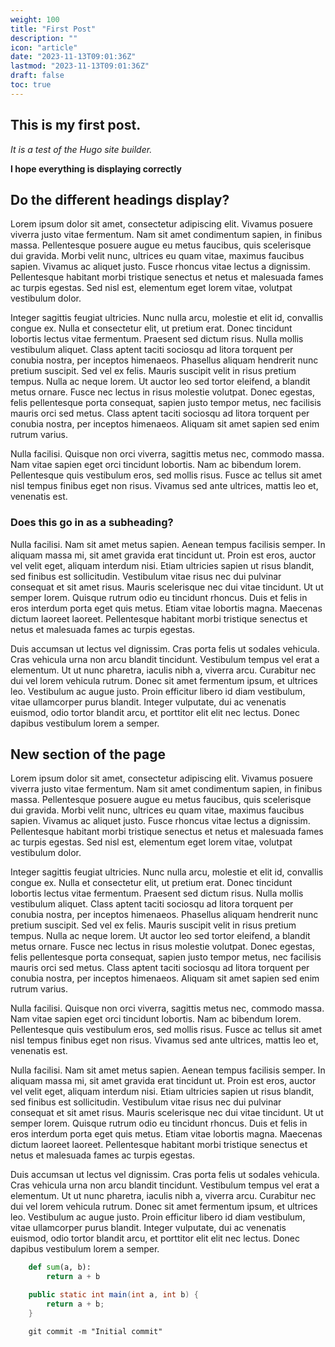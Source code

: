```yaml
---
weight: 100
title: "First Post"
description: ""
icon: "article"
date: "2023-11-13T09:01:36Z"
lastmod: "2023-11-13T09:01:36Z"
draft: false
toc: true
---
```


## This is my first post. 

*It is a test of the Hugo site builder.*

**I hope everything is displaying correctly**

## Do the different headings display?


Lorem ipsum dolor sit amet, consectetur adipiscing elit. Vivamus posuere viverra justo vitae fermentum. Nam sit amet condimentum sapien, in finibus massa. Pellentesque posuere augue eu metus faucibus, quis scelerisque dui gravida. Morbi velit nunc, ultrices eu quam vitae, maximus faucibus sapien. Vivamus ac aliquet justo. Fusce rhoncus vitae lectus a dignissim. Pellentesque habitant morbi tristique senectus et netus et malesuada fames ac turpis egestas. Sed nisl est, elementum eget lorem vitae, volutpat vestibulum dolor.

Integer sagittis feugiat ultricies. Nunc nulla arcu, molestie et elit id, convallis congue ex. Nulla et consectetur elit, ut pretium erat. Donec tincidunt lobortis lectus vitae fermentum. Praesent sed dictum risus. Nulla mollis vestibulum aliquet. Class aptent taciti sociosqu ad litora torquent per conubia nostra, per inceptos himenaeos. Phasellus aliquam hendrerit nunc pretium suscipit. Sed vel ex felis. Mauris suscipit velit in risus pretium tempus. Nulla ac neque lorem. Ut auctor leo sed tortor eleifend, a blandit metus ornare. Fusce nec lectus in risus molestie volutpat. Donec egestas, felis pellentesque porta consequat, sapien justo tempor metus, nec facilisis mauris orci sed metus. Class aptent taciti sociosqu ad litora torquent per conubia nostra, per inceptos himenaeos. Aliquam sit amet sapien sed enim rutrum varius.

Nulla facilisi. Quisque non orci viverra, sagittis metus nec, commodo massa. Nam vitae sapien eget orci tincidunt lobortis. Nam ac bibendum lorem. Pellentesque quis vestibulum eros, sed mollis risus. Fusce ac tellus sit amet nisl tempus finibus eget non risus. Vivamus sed ante ultrices, mattis leo et, venenatis est.

### Does this go in as a subheading?

Nulla facilisi. Nam sit amet metus sapien. Aenean tempus facilisis semper. In aliquam massa mi, sit amet gravida erat tincidunt ut. Proin est eros, auctor vel velit eget, aliquam interdum nisi. Etiam ultricies sapien ut risus blandit, sed finibus est sollicitudin. Vestibulum vitae risus nec dui pulvinar consequat et sit amet risus. Mauris scelerisque nec dui vitae tincidunt. Ut ut semper lorem. Quisque rutrum odio eu tincidunt rhoncus. Duis et felis in eros interdum porta eget quis metus. Etiam vitae lobortis magna. Maecenas dictum laoreet laoreet. Pellentesque habitant morbi tristique senectus et netus et malesuada fames ac turpis egestas.

Duis accumsan ut lectus vel dignissim. Cras porta felis ut sodales vehicula. Cras vehicula urna non arcu blandit tincidunt. Vestibulum tempus vel erat a elementum. Ut ut nunc pharetra, iaculis nibh a, viverra arcu. Curabitur nec dui vel lorem vehicula rutrum. Donec sit amet fermentum ipsum, et ultrices leo. Vestibulum ac augue justo. Proin efficitur libero id diam vestibulum, vitae ullamcorper purus blandit. Integer vulputate, dui ac venenatis euismod, odio tortor blandit arcu, et porttitor elit elit nec lectus. Donec dapibus vestibulum lorem a semper. 

## New section of the page


Lorem ipsum dolor sit amet, consectetur adipiscing elit. Vivamus posuere viverra justo vitae fermentum. Nam sit amet condimentum sapien, in finibus massa. Pellentesque posuere augue eu metus faucibus, quis scelerisque dui gravida. Morbi velit nunc, ultrices eu quam vitae, maximus faucibus sapien. Vivamus ac aliquet justo. Fusce rhoncus vitae lectus a dignissim. Pellentesque habitant morbi tristique senectus et netus et malesuada fames ac turpis egestas. Sed nisl est, elementum eget lorem vitae, volutpat vestibulum dolor.

Integer sagittis feugiat ultricies. Nunc nulla arcu, molestie et elit id, convallis congue ex. Nulla et consectetur elit, ut pretium erat. Donec tincidunt lobortis lectus vitae fermentum. Praesent sed dictum risus. Nulla mollis vestibulum aliquet. Class aptent taciti sociosqu ad litora torquent per conubia nostra, per inceptos himenaeos. Phasellus aliquam hendrerit nunc pretium suscipit. Sed vel ex felis. Mauris suscipit velit in risus pretium tempus. Nulla ac neque lorem. Ut auctor leo sed tortor eleifend, a blandit metus ornare. Fusce nec lectus in risus molestie volutpat. Donec egestas, felis pellentesque porta consequat, sapien justo tempor metus, nec facilisis mauris orci sed metus. Class aptent taciti sociosqu ad litora torquent per conubia nostra, per inceptos himenaeos. Aliquam sit amet sapien sed enim rutrum varius.

Nulla facilisi. Quisque non orci viverra, sagittis metus nec, commodo massa. Nam vitae sapien eget orci tincidunt lobortis. Nam ac bibendum lorem. Pellentesque quis vestibulum eros, sed mollis risus. Fusce ac tellus sit amet nisl tempus finibus eget non risus. Vivamus sed ante ultrices, mattis leo et, venenatis est.

Nulla facilisi. Nam sit amet metus sapien. Aenean tempus facilisis semper. In aliquam massa mi, sit amet gravida erat tincidunt ut. Proin est eros, auctor vel velit eget, aliquam interdum nisi. Etiam ultricies sapien ut risus blandit, sed finibus est sollicitudin. Vestibulum vitae risus nec dui pulvinar consequat et sit amet risus. Mauris scelerisque nec dui vitae tincidunt. Ut ut semper lorem. Quisque rutrum odio eu tincidunt rhoncus. Duis et felis in eros interdum porta eget quis metus. Etiam vitae lobortis magna. Maecenas dictum laoreet laoreet. Pellentesque habitant morbi tristique senectus et netus et malesuada fames ac turpis egestas.

Duis accumsan ut lectus vel dignissim. Cras porta felis ut sodales vehicula. Cras vehicula urna non arcu blandit tincidunt. Vestibulum tempus vel erat a elementum. Ut ut nunc pharetra, iaculis nibh a, viverra arcu. Curabitur nec dui vel lorem vehicula rutrum. Donec sit amet fermentum ipsum, et ultrices leo. Vestibulum ac augue justo. Proin efficitur libero id diam vestibulum, vitae ullamcorper purus blandit. Integer vulputate, dui ac venenatis euismod, odio tortor blandit arcu, et porttitor elit elit nec lectus. Donec dapibus vestibulum lorem a semper. 

```python
    def sum(a, b):
        return a + b
```

```java
    public static int main(int a, int b) {
        return a + b;
    }
```

```git
    git commit -m "Initial commit"
```
